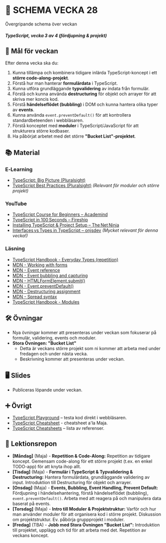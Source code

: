 # 📅 SCHEMA VECKA 28

Övergripande schema över veckan

##### TypeScript, vecka 3 av 4 (fördjupning & projekt)

## 🎯 Mål för veckan

Efter denna vecka ska du:
1.  Kunna tillämpa och kombinera tidigare inlärda TypeScript-koncept i ett **större code-along-projekt**.
2.  Förstå hur man hanterar **formulärdata** i TypeScript.
3.  Kunna utföra grundläggande **typvalidering** av indata från formulär.
4.  Förstå och kunna använda **destructuring** för objekt och arrayer för att skriva mer koncis kod.
5.  Förstå **händelseflödet (bubbling)** i DOM och kunna hantera olika typer av **events**.
6.  Kunna använda `event.preventDefault()` för att kontrollera standardbeteenden i webbläsaren.
7.  Förstå konceptet med **moduler** i TypeScript/JavaScript för att strukturera större kodbaser.
8.  Ha påbörjat arbetet med det större **"Bucket List"-projektet**.

## 📚 Material

### E‑Learning
* [TypeScript: Big Picture (Pluralsight)](https://app.pluralsight.com/library/courses/typescript-big-picture/table-of-contents)
* [TypeScript Best Practices (Pluralsight)](https://app.pluralsight.com/library/courses/typescript-best-practices/table-of-contents) *(Relevant för moduler och större projekt)*

### YouTube
* [TypeScript Course for Beginners – Academind](https://www.youtube.com/watch?v=BwuLxPH8IDs)
* [TypeScript in 100 Seconds – Fireship](https://www.youtube.com/watch?v=BCg4U1FzODs)
* [Installing TypeScript & Project Setup – The Net Ninja](https://www.youtube.com/watch?v=ahCwqrYpIuM)
* [Interfaces vs Types in TypeScript – onjsdev](https://www.youtube.com/watch?v=BTBftM7D9v8) *(Mycket relevant för denna vecka!)*

### Läsning
* [TypeScript Handbook - Everyday Types (repetition)](https://www.typescriptlang.org/docs/handbook/2/everyday-types.html)
* [MDN - Working with forms](https://developer.mozilla.org/en-US/docs/Learn/Forms)
* [MDN - Event reference](https://developer.mozilla.org/en-US/docs/Web/API/Event/preventDefault)
* [MDN - Event bubbling and capturing](https://developer.mozilla.org/en-US/docs/Learn/JavaScript/Building_blocks/Events#event_bubbling_and_capturing)
* [MDN - HTMLFormElement.submit()](https://developer.mozilla.org/en-US/docs/Web/API/HTMLFormElement/submit)
* [MDN - Event.preventDefault()](https://developer.mozilla.org/en-US/docs/Web/API/Event/preventDefault)
* [MDN - Destructuring assignment](https://developer.mozilla.org/en-US/docs/Web/JavaScript/Reference/Operators/Destructuring_assignment)
* [MDN - Spread syntax](https://developer.mozilla.org/en-US/docs/Web/JavaScript/Reference/Operators/Spread_syntax)
* [TypeScript Handbook - Modules](https://www.typescriptlang.org/docs/handbook/modules.html)

## 🛠️ Övningar
* Nya övningar kommer att presenteras under veckan som fokuserar på formulär, validering, events och moduler.
* **Stora Övningen: "Bucket List"**
    * Detta är veckans större projekt som ni kommer att arbeta med under fredagen och under nästa vecka.
    * Beskrivning kommer att presenteras under veckan.

## 🖥️ Slides
* Publiceras löpande under veckan.

## ➕ Övrigt
* [TypeScript Playground](https://www.typescriptlang.org/play) – testa kod direkt i webbläsaren.
* [TypeScript Cheatsheet](https://github.com/Lexicon-frontend-2025/typescript-cheatsheet/blob/main/README.md) - cheatsheet a'la Maja.
* [TypeScript Cheatsheets](https://github.com/typescript-cheatsheets) – lista av referenser.

## 📑 Lektionsrepon

* **\[Måndag\]** (Maja) - **Repetition & Code-Along:** Repetition av tidigare koncept. Gemensam code-along för ett större projekt (t.ex. en enkel TODO-app) för att knyta ihop allt.
* **\[Tisdag\]** (Maja) - **Formulär i TypeScript & Typvalidering & Destructuring:** Hantera formulärdata, grundläggande validering av input. Introduktion till Destructuring för objekt och arrayer.
* **\[Onsdag\]** (Maja) - **Events, Bubbling, Event Handling, Prevent Default:** Fördjupning i händelsehantering, förstå händelseflödet (bubbling), `event.preventDefault()`. Arbeta med att reagera på och manipulera data baserat på events.
* **\[Torsdag\]** (Maja) - **Intro till Moduler & Projektstruktur:** Varför och hur man använder moduler för att organisera kod i större projekt. Diskussion om projektstruktur. Ev. påbörja gruppprojekt i moduler.
* **\[Fredag\]** (TBA) - **Jobb med Stora Övningen "Bucket List":** Introduktion till projektet, upplägg och tid för att arbeta med det. Repetition av veckans koncept.
